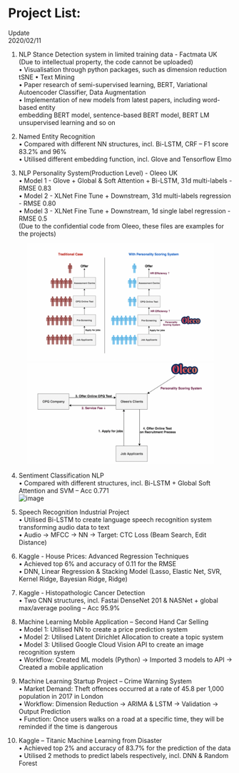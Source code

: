 # Project List:
Update     
2020/02/11

1. NLP Stance Detection system in limited training data - Factmata UK  
(Due to intellectual property, the code cannot be uploaded)   
•	Visualisation through python packages, such as dimension reduction tSNE
•	Text Mining  
•	Paper research of semi-supervised learning, BERT, Variational Autoencoder Classifier, Data Augmentation  
•	Implementation of new models from latest papers, including word- based entity  
embedding BERT model, sentence-based BERT model, BERT LM unsupervised learning and so on   


2. Named Entity Recognition    
•	Compared with different NN structures, incl. Bi-LSTM, CRF – F1 score 83.2% and 96%   
•	Utilised different embedding function, incl. Glove and Tensorflow Elmo  

3. NLP Personality System(Production Level) - Oleeo UK    
•	Model 1 - Glove + Global & Soft Attention + Bi-LSTM, 31d multi-labels - RMSE 0.83  
•	Model 2 - XLNet Fine Tune + Downstream, 31d multi-labels regression - RMSE 0.80  
•	Model 3 - XLNet Fine Tune + Downstream,  1d single label regression - RMSE 0.5    
(Due to the confidential code from Oleeo, these files are examples for the projects)   

<div align="center">
<img src="https://github.com/ccalvin97/calvin-s-project/blob/master/NLP%20Personality%20System-Oleeo%20UK/dissertation_model_1/111.png" width="420" alt= "Business Application1" /><img src="https://github.com/ccalvin97/calvin-s-project/blob/master/NLP%20Personality%20System-Oleeo%20UK/dissertation_model_1/222.png" width="420" alt= "Business Application2" />
</div>


4. Sentiment Classification NLP  
•	Compared with different structures, incl. Bi-LSTM + Global Soft Attention and SVM – Acc 0.771  
![image](https://github.com/ccalvin97/kaggle2/blob/master/NLP_sentiment%20classification/poster.gif)

5. Speech Recognition Industrial Project  
•	Utilised Bi-LSTM to create language speech recognition system transforming audio data to text  
•	Audio → MFCC → NN → Target: CTC Loss (Beam Search, Edit Distance)  

6. Kaggle - House Prices: Advanced Regression Techniques   
•	Achieved top 6% and accuracy of 0.11 for the RMSE  
•	DNN, Linear Regression & Stacking Model (Lasso, Elastic Net, SVR, Kernel Ridge, Bayesian Ridge, Ridge)   

7. Kaggle - Histopathologic Cancer Detection  
•	Two CNN structures, incl. Fastai DenseNet 201 & NASNet + global max/average pooling – Acc 95.9%  

8. Machine Learning Mobile Application – Second Hand Car Selling  
•	Model 1: Utilised NN to create a price prediction system  
•	Model 2: Utilised Latent Dirichlet Allocation to create a topic system  
•	Model 3: Utilised Google Cloud Vision API to create an image recognition system  
•	Workflow: Created ML models (Python) → Imported 3 models to API → Created a mobile application  

9. Machine Learning Startup Project – Crime Warning System   
•	Market Demand: Theft offences occurred at a rate of 45.8 per 1,000 population in 2017 in London   
•	Workflow: Dimension Reduction → ARIMA & LSTM → Validation → Output Prediction  
•	Function: Once users walks on a road at a specific time, they will be reminded if the time is dangerous  

10. Kaggle – Titanic Machine Learning from Disaster   
•	Achieved top 2% and accuracy of 83.7% for the prediction of the data  
•	Utilised 2 methods to predict labels respectively, incl. DNN & Random Forest  
